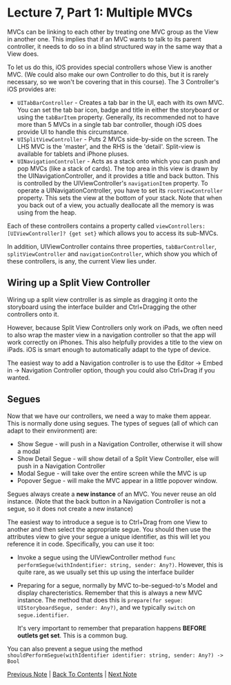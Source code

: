 # Lecture 7, Part 1: Multiple MVCs

MVCs can be linking to each other by treating one MVC group as the View in another one. This implies that if an MVC wants to talk to its parent controller, it needs to do so in a blind structured way in the same way that a View does.

To let us do this, iOS provides special controllers whose View is another MVC. (We could also make our own Controller to do this, but it is rarely necessary, so we won't be covering that in this course). The 3 Controller's iOS provides are:

* `UITabBarController` - Creates a tab bar in the UI, each with its own MVC. You can set the tab bar icon, badge and title in either the storyboard or using the `tabBarItem` property. Generally, its recommended not to have more than 5 MVCs in a single tab bar controller, though iOS does provide UI to handle this circumstance.
* `UISplitViewController` - Puts 2 MVCs side-by-side on the screen. The LHS MVC is the 'master', and the RHS is the 'detail'. Split-view is available for tablets and iPhone pluses.
* `UINavigationController` - Acts as a stack onto which you can push and pop MVCs (like a stack of cards). The top area in this view is drawn by the UINavigationController, and it provides a title and back button. This is controlled by the UIViewController's `navigationItem` property. To operate a UINavigationController, you have to set its `rootViewController` property. This sets the view at the bottom of your stack. Note that when you back out of a view, you actually deallocate all the memory is was using from the heap.

Each of these controllers contains a property called `viewControllers: [UIViewController]? {get set}` which allows you to access its sub-MVCs. 

In addition, UIViewController contains three properties, `tabBarController`, `splitViewController` and `navigationController`, which show you which of these controllers, is any, the current View lies under.

## Wiring up a Split View Controller

Wiring up a split view controller is as simple as dragging it onto the storyboard using the interface builder and Ctrl+Dragging the other controllers onto it.

However, because Split View Controllers only work on iPads, we often need to also wrap the master view in a navigation controller so that the app will work correctly on iPhones. This also helpfully provides a title to the view on iPads. iOS is smart enough to automatically adapt to the type of device.

The easiest way to add a Navigation controller is to use the Editor -> Embed in -> Navigation Controller option, though you could also Ctrl+Drag if you wanted.

## Segues

Now that we have our controllers, we need a way to make them appear. This is normally done using segues. The types of segues (all of which can adapt to their environment) are:

* Show Segue - will push in a Navigation Controller, otherwise it will show a modal
* Show Detail Segue - will show detail of a Split View Controller, else will push in a Navigation Controller
* Modal Segue - will take over the entire screen while the MVC is up
* Popover Segue - will make the MVC appear in a little popover window.

Segues always create a **new instance** of an MVC. You never reuse an old instance. (Note that the back button in a Navigation Controller is not a segue, so it does not create a new instance)

The easiest way to introduce a segue is to  Ctrl+Drag from one View to another and then select the appropriate segue. You should then use the attributes view to give your segue a unique identifier, as this will let you reference it in code. Specifically, you can use it too:
* Invoke a segue using the UIViewController method `func performSegue(withIndentifier: string, sender: Any?)`. However, this is quite rare, as we usually set this up using the interface builder
* Preparing for a segue, normally by MVC to-be-segued-to's Model and display charecteristics. Remember that this is always a new MVC instance. The method that does this is `prepare(for segue: UIStoryboardSegue, sender: Any?)`, and we typically `switch` on `segue.identifier`.

  It's very important to remember that preparation happens **BEFORE outlets get set**. This is a common bug.
  
You can also prevent a segue using the method `shouldPerformSegue(withIdentifier identifier: string, sender: Any?) -> Bool`

[Previous Note](../Lecture%207%20-%20Multiple%20MVCs%20Timer%20and%20Animation/Part%200%20-%20Intro.md) | [Back To Contents](https://github.com/Firanus/stanford-iOS-lecture-notes) |  [Next Note](../Lecture%207%20-%20Multiple%20MVCs%20Timer%20and%20Animation/Part%202%20-%20Timer.md)